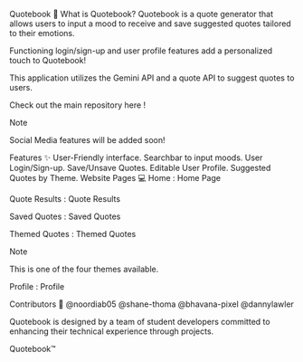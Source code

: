 Quotebook 📒
What is Quotebook?
Quotebook is a quote generator that allows users to input a mood to receive and save suggested quotes tailored to their emotions.

Functioning login/sign-up and user profile features add a personalized touch to Quotebook!

This application utilizes the Gemini API and a quote API to suggest quotes to users.

Check out the main repository here !

Note

Social Media features will be added soon!

Features ✨
User-Friendly interface.
Searchbar to input moods.
User Login/Sign-up.
Save/Unsave Quotes.
Editable User Profile.
Suggested Quotes by Theme.
Website Pages 💻
Home :
Home Page

Quote Results :
Quote Results

Saved Quotes :
Saved Quotes

Themed Quotes :
Themed Quotes

Note

This is one of the four themes available.

Profile :
Profile

Contributors 👥
@noordiab05
@shane-thoma
@bhavana-pixel
@dannylawler

Quotebook is designed by a team of student developers committed to enhancing their technical experience through projects.

Quotebook™

<!--

**Here are some ideas to get you started:**

🙋‍♀️ A short introduction - what is your organization all about?
🌈 Contribution guidelines - how can the community get involved?
👩‍💻 Useful resources - where can the community find your docs? Is there anything else the community should know?
🍿 Fun facts - what does your team eat for breakfast?
🧙 Remember, you can do mighty things with the power of [Markdown](https://docs.github.com/github/writing-on-github/getting-started-with-writing-and-formatting-on-github/basic-writing-and-formatting-syntax)
-->
